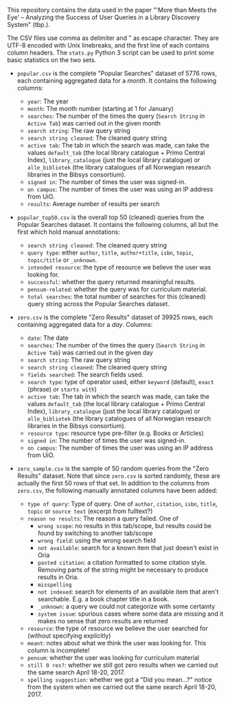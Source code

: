 This repository contains the data used in the paper "'More than Meets the Eye' – Analyzing the Success of User Queries in a Library Discovery System" (tbp.).

The CSV files use comma as delimiter and " as escape character.
They are UTF-8 encoded with Unix linebreaks, and the first line of each contains column headers.
The `stats.py` Python 3 script can be used to print some basic statistics on the two sets.

* `popular.csv` is the complete "Popular Searches" dataset of 5776 rows, each containing aggregated data for a *month*. It contains the following columns:
	* `year`: The year
	* `month`: The month number (starting at 1 for January)
	* `searches`: The number of the times the query (`Search String` in `Active Tab`) was carried out in the given month
	* `search string`: The raw query string
	* `search string cleaned`: The cleaned query string
	* `active tab`: The tab in which the search was made, can take the values `default_tab` (the local library catalogue + Primo Central Index), `library_catalogue` (just the local library catalogue) or `alle_bibliotek` (the library catalogues of all Norwegian research libraries in the Bibsys consortium).
	* `signed in`: The number of times the user was signed-in.
	* `on campus`: The number of times the user was using an IP address from UiO.
	* `results`: Average number of results per search

* `popular_top50.csv` is the overall top 50 (cleaned) queries from the Popular Searches dataset. It contains the following columns, all but the first which hold manual annotations:
	* `search string cleaned`: The cleaned query string
	* `query type`: either `author`, `title`, `author+title`, `isbn`, `topic`, `topic/title` or `_unknown`.
	* `intended resource`: the type of resource we believe the user was looking for.
	* `successful`: whether the query returned meaningful results.
	* `pensum-related`: whether the query was for curriculum material.
	* `total searches`: the total number of searches for this (cleaned) query string across the Popular Searches dataset.

* `zero.csv` is the complete "Zero Results" dataset of 39925 rows, each containing aggregated data for a *day*. Columns:
	* `date`: The date
	* `searches`: The number of the times the query (`Search String` in `Active Tab`) was carried out in the given day
	* `search string`: The raw query string
	* `search string cleaned`: The cleaned query string
	* `fields searched`: The search fields used.
	* `search type`: type of operator used, either `keyword` (default), `exact` (phrase) or `starts with`)
	* `active tab`: The tab in which the search was made, can take the values `default_tab` (the local library catalogue + Primo Central Index), `library_catalogue` (just the local library catalogue) or `alle_bibliotek` (the library catalogues of all Norwegian research libraries in the Bibsys consortium).
	* `resource type`: resource type pre-filter (e.g. Books or Articles)
	* `signed in`: The number of times the user was signed-in.
	* `on campus`: The number of times the user was using an IP address from UiO.

* `zero_sample.csv` is the sample of 50 random queries from the "Zero Results" dataset. Note that since `zero.csv` is sorted randomly, these are actually the first 50 rows of that set. In addition to the columns from `zero.csv`, the following manually annotated columns have been added:
	* `type of query`: Type of query. One of `author`, `citation`, `isbn`, `title`, `topic` or `source text` (excerpt from fulltext?)
	* `reason no results`: The reason a query failed. One of
	  * `wrong scope`: no results in this tab/scope, but results could be found by switching to another tab/scope
	  * `wrong field`: using the wrong search field
	  * `not available`: search for a known item that just doesn't exist in Oria
	  * `pasted citation`: a citation formatted to some citation style. Removing parts of the string might be necessary to produce results in Oria.
	  * `misspelling`
	  * `not indexed`: search for elements of an available item that aren't searchable. E.g. a book chapter title in a book.
	  * `_unknown`: a query we could not categorize with some certainty
	  * `system issue`: spurious cases where some data are missing and it makes no sense that zero results are returned
	* `resource`: the type of resource we believe the user searched for (without specifying explicitly)
	* `meant`: notes about what we think the user was looking for. This column is incomplete!
	* `pensum`: whether the user was looking for curriculum material
	* `still 0 res?`: whether we still got zero results when we carried out the same search April 18-20, 2017.
	* `spelling suggestion`: whether we got a "Did you mean...?" notice from the system when we carried out the same search April 18-20, 2017.
